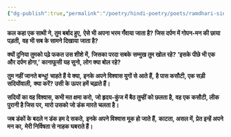 ```yaml
---
{"dg-publish":true,"permalink":"/poetry/hindi-poetry/poets/ramdhari-singh-dinkar/neel-kusum/07-sanskaar/"}
---
```


**कल कहा एक साथी ने, तुम बर्बाद हुए,**
**ऐसे भी अपना भरम गँवाया जाता है?**
**जिस दर्पण में गोपन-मन की छाया पड़ती,**
**वह भी सब के सामने दिखाया जाता है?**

**क्यों दुनिया तुमको पढ़े फकत उस शीशे में,**
**जिसका परदा सबके सम्मुख तुम खोल रहे?**
**’इसके पीछे भी एक और दर्पण होगा,’**
**कानाफूसी यह सुनो, लोग क्या बोल रहे?**

**तुम नहीं जानते बन्धु! चाहते हैं ये क्या,**
**इनके अपने विश्वास युगों से आते हैं,**
**है पास कसौटी, एक सड़ी सदियोंवाली,**
**क्या करें? उसी के ऊपर हमें चढ़ाते हैं।**

**सदियों का वह विश्वास, कभी मत क्षमा करो,**
**जो हृदय-कुंज में बैठ तुम्हीं को छलता है,**
**वह एक कसौटी, लीक पुरानी है जिस पर,**
**मारो उसको जो डंक मारते चलता है।**

**जब डंकों के बदले न डंक हम दे सकते,**
**इनके अपने विश्वास मूक हो जाते हैं,**
**काटता, असल में, प्रेत इन्हें अपने मन का,**
**मेरी निर्विषता से नाहक घबराते हैं।**